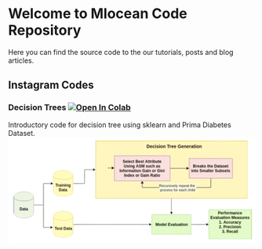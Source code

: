 # Welcome to Mlocean Code Repository
Here you can find the source code to the our tutorials, posts and blog articles.
## Instagram Codes
### Decision Trees [![Open In Colab](https://colab.research.google.com/assets/colab-badge.svg)](https://colab.research.google.com/github/mlocean/instagram-codes/blob/master/decisiontrees.ipynb)
Introductory code for decision tree using sklearn and Prima Diabetes Dataset.
![variational autoencoder](imgs/decisiontree.png)

